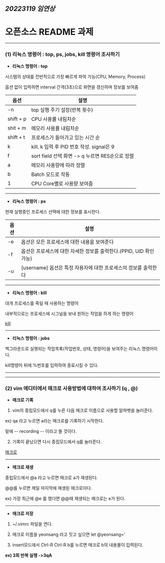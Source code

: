 
## ***20223119 임연상***

# 오픈소스 README 과제

 ---
   ### (1) 리눅스 명령어 : top, ps, jobs, kill 명령어 조사하기
  
  
  * **리눅스 명령어 : top**
 
  
  시스템의 상태를 전반적으로 가장 빠르게 파악 가능(CPU, Memory, Process)
  
  옵션 없이 입력하면 interval 간격(3초)으로 화면을 갱신하며 정보를 보여줌
  
  
  |**옵션**|**설명**|
  |-----|-----|
  |-n|top 실행 주기 설정(반복 횟수)|
  |shift + p|CPU 사용률 내림차순|
  |shit + m|메모리 사용률 내림차순|
  |shift + t|프로세스가 돌아가고 있는 시간 순|
  |k|kill. k 입력 후 PID 번호 작성. signal은 9|
  |f|sort field 선택 화면 -> q 누르면 RES순으로 정렬|
  |a|메모리 사용량에 따라 정렬|
  |b|Batch 모드로 작동|
  |1|CPU Core별로 사용량 보여줌|
  
 ---
 
 * **리눅스 명령어 : ps**
 
 
 현재 실행중인 프로세스 선택에 대한 정보를 표시한다.

 
 |**옵션**|**설명**|
 |-----|-----|
 |-e|옵션은 모든 프로세스에 대한 내용을 보여준다|
 |-f|옵션은 프로세스에 대한 자세한 정보를 출력한다.(PPID, UID 확인 가능)|
 |-u|[username] 옵션은 특정 자용자에 대한 프로세스의 정보를 출력한다|
 
 ---
 
 
 * **리눅스 명령어 : kill**
 
  
  대개 프로세스를 죽일 때 사용하는 명령어
  
  내부적으로는 프로세스에 시그널을 보내 원하는 작업을 하게 하는 명령어
 
  [kill](https://sisiblog.tistory.com/209)
  
  ---
  
 
 * **리눅스 명령어 : jobs**
 
 
 백그라운드로 실행되는 작업목록(작업번호, 상태, 명령어)을 보여주는 리눅스 명령어이다.
 
 kill명령어 뒤에 %번호를 입력하여 종료시킬 수 있다.
 
 ---
 ---
 
  ### (2) vim 에디터에서 매크로 사용방법에 대하여 조사하기 (q , @)
  
  * **매크로 기록**
  
  
  1) vim의 중립모드에서 q를 누른 다음 매크로 이름으로 사용할 알파벳을 눌러준다. 
  
  ex) qa 라고 누르면 a라는 매크로를 기록하기 시작한다.
  
  밑에 -- recording -- 이라고 뜰 것이다.
  
  2) 기록이 끝났으면 다시 중립모드에서 q를 눌러준다.
  
  [매크로](https://forcecore.tistory.com/1255)
  
  ---
  
  * **매크로 재생**


  중립모드에서 @a 라고 누르면 매크로 a가 재생된다.
  
  @@를 누르면 제일 마지막에 재생된 매크로이다.
  
  ex) 가장 최근에  @e 를 했다면 @@때 재생되는 매크로는 e가 된다.
  
  ---
 
  * **매크로 저장**
 
 
   1) ~/.vimrc 파일을 연다.
   
   2) 매크로 이름을 yeonsang 라고 짓고 싶으면 let @yeonsang='
   
   3) insert모드에서 Ctrl-R Ctrl-R b를 누르면 매크로 b의 내용물이 입력된다.

   **ex) 3회 반복 실행 ->3qA**


   



   
